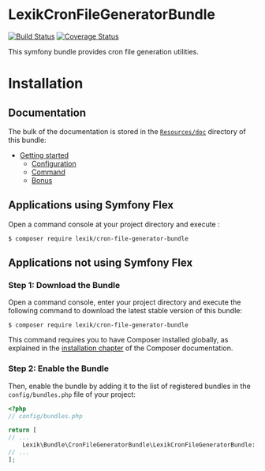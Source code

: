 LexikCronFileGeneratorBundle
============================

[![Build Status](https://travis-ci.org/lexik/LexikCronFileGeneratorBundle.svg?branch=master)](https://travis-ci.org/lexik/LexikCronFileGeneratorBundle)
[![Coverage Status](https://coveralls.io/repos/github/lexik/LexikCronFileGeneratorBundle/badge.svg?branch=master)](https://coveralls.io/github/lexik/LexikCronFileGeneratorBundle?branch=master)

This symfony bundle provides cron file generation utilities.

Installation
============

Documentation
-------------

The bulk of the documentation is stored in the [`Resources/doc`](Resources/doc/index.md) directory of this bundle:

* [Getting started](Resources/doc/index.md#getting-started)
  * [Configuration](Resources/doc/index.md#configuration)
  * [Command](Resources/doc/index.md#command)
  * [Bonus](Resources/doc/index.md#bonus)

Applications using Symfony Flex
----------------------------------

Open a command console at your project directory and execute :

```console
$ composer require lexik/cron-file-generator-bundle
```

Applications not using Symfony Flex
----------------------------------------

### Step 1: Download the Bundle

Open a command console, enter your project directory and execute the
following command to download the latest stable version of this bundle:

```console
$ composer require lexik/cron-file-generator-bundle
```

This command requires you to have Composer installed globally, as explained
in the [installation chapter](https://getcomposer.org/doc/00-intro.md)
of the Composer documentation.

### Step 2: Enable the Bundle

Then, enable the bundle by adding it to the list of registered bundles
in the `config/bundles.php` file of your project:

```php
<?php
// config/bundles.php

return [
// ...
    Lexik\Bundle\CronFileGeneratorBundle\LexikCronFileGeneratorBundle::class => ['all' => true],
// ...
];
```
